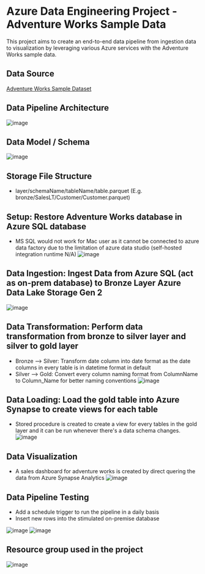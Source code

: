 # Azure Data Engineering Project - Adventure Works Sample Data
This project aims to create an end-to-end data pipeline from ingestion data to visualization by leveraging various Azure services with the Adventure Works sample data.

## Data Source
[Adventure Works Sample Dataset](https://learn.microsoft.com/en-us/sql/samples/adventureworks-install-configure?view=sql-server-ver16&tabs=ssms)

## Data Pipeline Architecture
![image](https://github.com/AdamChan-ML/adventureworks-datapipeline/assets/78518992/7f8d3fe5-ed14-48d8-939f-0dffa8dde0e2)

## Data Model / Schema
![image](https://github.com/AdamChan-ML/adventureworks-datapipeline/assets/78518992/79569a89-359b-4cca-9e84-7505bce1613f)

## Storage File Structure
- layer/schemaName/tableName/table.parquet (E.g. bronze/SalesLT/Customer/Customer.parquet)

## Setup: Restore Adventure Works database in Azure SQL database
* MS SQL would not work for Mac user as it cannot be connected to azure data factory due to the limitation of azure data studio (self-hosted integration runtime N/A)
![image](https://github.com/AdamChan-ML/adventureworks-datapipeline/assets/78518992/9856efd2-4f36-4c1a-b0d1-f2f9d0de4150)

## Data Ingestion: Ingest Data from Azure SQL (act as on-prem database) to Bronze Layer Azure Data Lake Storage Gen 2
![image](https://github.com/AdamChan-ML/adventureworks-datapipeline/assets/78518992/dae47e87-590c-4bcc-86eb-d86ba1a228ce)

## Data Transformation: Perform data transformation from bronze to silver layer and silver to gold layer
- Bronze --> Silver: Transform date column into date format as the date columns in every table is in datetime format in default
- Silver --> Gold: Convert every column naming format from ColumnName to Column_Name for better naming conventions
![image](https://github.com/AdamChan-ML/adventureworks-datapipeline/assets/78518992/4d203269-0c3a-44d7-a25e-938add19b63d)

## Data Loading: Load the gold table into Azure Synapse to create views for each table
- Stored procedure is created to create a view for every tables in the gold layer and it can be run whenever there's a data schema changes.
![image](https://github.com/AdamChan-ML/adventureworks-datapipeline/assets/78518992/a07edb93-707e-40db-890f-27910de16839)

## Data Visualization
- A sales dashboard for adventure works is created by direct quering the data from Azure Synapse Analytics
![image](https://github.com/AdamChan-ML/adventureworks-datapipeline/assets/78518992/bb9ff5b1-9893-477b-9e49-6ce8da64c264)

## Data Pipeline Testing
- Add a schedule trigger to run the pipeline in a daily basis
- Insert new rows into the stimulated on-premise database

![image](https://github.com/AdamChan-ML/adventureworks-datapipeline/assets/78518992/76d52982-edf3-47d4-87b5-6e248d6b2412)
![image](https://github.com/AdamChan-ML/adventureworks-datapipeline/assets/78518992/506e8b99-d814-4bb4-b167-8f1e69ac1549)

## Resource group used in the project
![image](https://github.com/AdamChan-ML/adventureworks-datapipeline/assets/78518992/3f11f855-4b58-4429-bda8-9a92fd7faa97)

